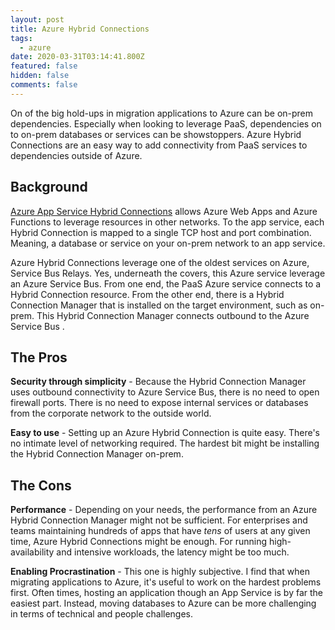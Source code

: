 ```yaml
---
layout: post
title: Azure Hybrid Connections
tags:
  - azure
date: 2020-03-31T03:14:41.800Z
featured: false
hidden: false
comments: false
---
```

On of the big hold-ups in migration applications to Azure can be on-prem dependencies. Especially when looking to leverage PaaS, dependencies on to on-prem databases or services can be showstoppers. Azure Hybrid Connections are an easy way to add connectivity from PaaS services to dependencies outside of Azure. 

<!--more-->

## Background

[Azure App Service Hybrid Connections](https://docs.microsoft.com/en-us/azure/app-service/app-service-hybrid-connections) allows Azure Web Apps and Azure Functions to leverage resources in other networks. To the app service, each Hybrid Connection is mapped to a single TCP host and port combination. Meaning, a database or service on your on-prem network to an app service. 

Azure Hybrid Connections leverage one of the oldest services on Azure, Service Bus Relays. Yes, underneath the covers, this Azure service leverage an Azure Service Bus. From one end, the PaaS Azure service connects to a Hybrid Connection resource. From the other end, there is a Hybrid Connection Manager that is installed on the target environment, such as on-prem. This Hybrid Connection Manager connects outbound to the Azure Service Bus .

## The Pros

**Security through simplicity** - Because the Hybrid Connection Manager uses outbound connectivity to Azure Service Bus, there is no need to open firewall ports. There is no need to expose internal services or databases from the corporate network to the outside world. 

**Easy to use** - Setting up an Azure Hybrid Connection is quite easy. There's no intimate level of networking required. The hardest bit might be installing the Hybrid Connection Manager on-prem.

## The Cons

**Performance** - Depending on your needs, the performance from an Azure Hybrid Connection Manager might not be sufficient. For enterprises and teams maintaining hundreds of apps that have _tens_ of users at any given time, Azure Hybrid Connections might be enough. For running high-availability and intensive workloads, the latency might be too much.

**Enabling Procrastination** - This one is highly subjective. I find that when migrating applications to Azure, it's useful to work on the hardest problems first. Often times, hosting an application though an App Service is by far the easiest part. Instead, moving databases to Azure can be more challenging in terms of technical and people challenges.